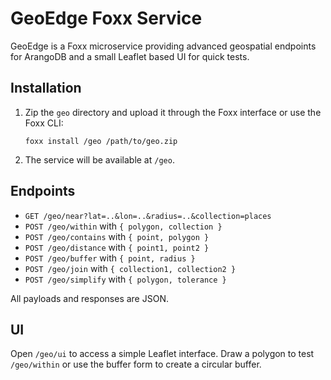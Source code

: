 # GeoEdge Foxx Service

GeoEdge is a Foxx microservice providing advanced geospatial endpoints for ArangoDB and a small Leaflet based UI for quick tests.

## Installation

1. Zip the `geo` directory and upload it through the Foxx interface or use the Foxx CLI:
   ```
   foxx install /geo /path/to/geo.zip
   ```
2. The service will be available at `/geo`.

## Endpoints

- `GET /geo/near?lat=..&lon=..&radius=..&collection=places`
- `POST /geo/within` with `{ polygon, collection }`
- `POST /geo/contains` with `{ point, polygon }`
- `POST /geo/distance` with `{ point1, point2 }`
- `POST /geo/buffer` with `{ point, radius }`
- `POST /geo/join` with `{ collection1, collection2 }`
- `POST /geo/simplify` with `{ polygon, tolerance }`

All payloads and responses are JSON.

## UI

Open `/geo/ui` to access a simple Leaflet interface. Draw a polygon to test `/geo/within` or use the buffer form to create a circular buffer.
